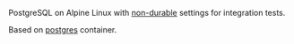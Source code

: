 PostgreSQL on Alpine Linux with [non-durable](https://www.postgresql.org/docs/current/static/non-durability.html) settings for integration tests.

Based on [postgres](https://store.docker.com/images/postgres) container.
